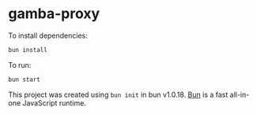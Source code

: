 # gamba-proxy

To install dependencies:

```bash
bun install
```

To run:

```bash
bun start
```

This project was created using `bun init` in bun v1.0.18. [Bun](https://bun.sh) is a fast all-in-one JavaScript runtime.

